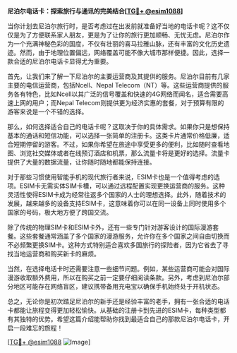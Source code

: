 **尼泊尔电话卡：探索旅行与通讯的完美结合[[TG💪+ @esim1088](https://t.me/s/esim1088)]**

当你计划去尼泊尔旅行时，是否考虑过在出发前就准备好当地的电话卡呢？这不仅仅是为了方便联系家人朋友，更是为了让你的旅行更加顺畅、无忧无虑。尼泊尔作为一个充满神秘色彩的国度，不仅有壮丽的喜马拉雅山脉，还有丰富的文化历史遗迹。然而，由于地理位置偏远，网络覆盖可能不像大城市那样便捷。因此，选择一款合适的尼泊尔电话卡显得尤为重要。

首先，让我们来了解一下尼泊尔的主要运营商及其提供的服务。尼泊尔目前有几家主要的电信运营商，包括Ncell、Nepal Telecom（NT）等。这些运营商提供的服务各有特色，比如Ncell以其广泛的信号覆盖和快速的4G网络而闻名，适合需要高速上网的用户；而Nepal Telecom则提供更为经济实惠的套餐，对于预算有限的游客来说是一个不错的选择。

那么，如何选择适合自己的电话卡呢？这取决于你的具体需求。如果你只是想保持基本的通话和短信功能，可以选择一张简单的注册卡。这类卡片通常价格低廉，适合短期停留的游客。不过，如果你希望在旅途中享受更多的便利，比如随时查看地图、浏览社交媒体或者在线预订酒店和机票，那么流量卡将是更好的选择。流量卡提供了大量的数据流量，让你随时随地都能保持连接。

对于那些习惯使用智能手机的现代旅行者来说，ESIM卡也是一个值得考虑的选项。ESIM卡无需实体SIM卡槽，可以通过远程配置实现更换运营商的服务。这种灵活性使得ESIM卡成为经常往返多个国家的人士的理想选择。此外，随着技术的发展，越来越多的设备支持ESIM卡，这意味着你可以在同一设备上同时使用多个国家的号码，极大地方便了跨国交流。

除了传统的物理SIM卡和ESIM卡外，还有一些专门针对游客设计的国际漫游套餐。这些套餐通常涵盖了多个国家的漫游服务，允许你在多个国家之间自由切换而不必频繁更换SIM卡。这种方式特别适合喜欢多国旅行的探险者，因为它省去了寻找当地运营商和购买新卡的麻烦。

当然，在选择电话卡时还需要注意一些细节问题。例如，某些运营商可能会对国际漫游收取额外费用，所以在购买之前一定要仔细阅读条款。另外，考虑到尼泊尔部分地区可能存在网络盲区，建议携带备用充电宝以确保手机始终处于开机状态。

总之，无论你是初次踏足尼泊尔的新手还是经验丰富的老手，拥有一张合适的电话卡都能让旅程变得更加轻松愉快。从基础的注册卡到先进的ESIM卡，每种类型都有其独特的优势。希望这篇介绍能帮助你找到最适合自己的那款尼泊尔电话卡，开启一段难忘的旅程！

[[TG💪+ @esim1088](https://t.me/s/esim1088) ![Image](https://i.postimg.cc/4NQfJmqS/Snipaste-2025-05-13-00-14-12.png)]